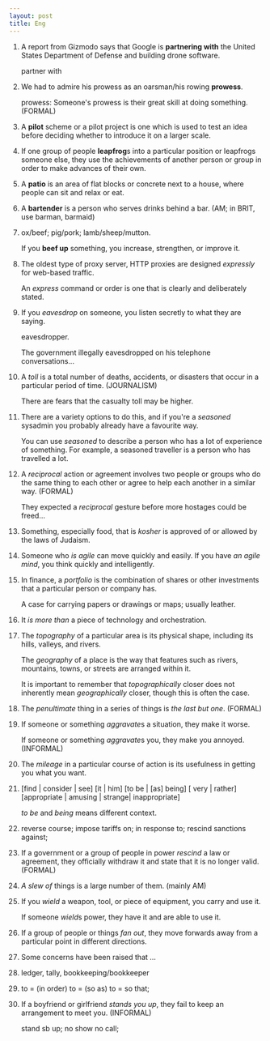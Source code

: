 ```yaml
---
layout: post
title: Eng
---
```


1. A report from Gizmodo says that Google is **partnering with** the United States Department of Defense and building drone software.

   partner with
2. We had to admire his prowess as an oarsman/his rowing **prowess**.

   prowess: Someone's prowess is their great skill at doing something. (FORMAL)
3. A **pilot** scheme or a pilot project is one which is used to test an idea before deciding whether to introduce it on a larger scale.
4. If one group of people **leapfrog**s into a particular position or leapfrogs someone else, they use the achievements of another person or group in order to make advances of their own.
5. A **patio** is an area of flat blocks or concrete next to a house, where people can sit and relax or eat.
6. A **bartender** is a person who serves drinks behind a bar. (AM; in BRIT, use barman, barmaid)
7. ox/beef; pig/pork; lamb/sheep/mutton.

   If you **beef up** something, you increase, strengthen, or improve it.
8. The oldest type of proxy server, HTTP proxies are designed *expressly* for web-based traffic.

   An *express* command or order is one that is clearly and deliberately stated.
9. If you *eavesdrop* on someone, you listen secretly to what they are saying.

   eavesdropper.

   The government illegally eavesdropped on his telephone conversations...
1. A *toll* is a total number of deaths, accidents, or disasters that occur in a particular period of time. (JOURNALISM)

   There are fears that the casualty toll may be higher.
2. There are a variety options to do this, and if you're a *seasoned* sysadmin you probably already have a favourite way.

   You can use *seasoned* to describe a person who has a lot of experience of something. For example, a seasoned traveller is a person who has travelled a lot.
3. A *reciprocal* action or agreement involves two people or groups who do the same thing to each other or agree to help each another in a similar way. (FORMAL)

   They expected a *reciprocal* gesture before more hostages could be freed...
4. Something, especially food, that is *kosher* is approved of or allowed by the laws of Judaism.

5. Someone who *is agile* can move quickly and easily. If you have *an agile mind*, you think quickly and intelligently.
6. In finance, a *portfolio* is the combination of shares or other investments that a particular person or company has.

   A case for carrying papers or drawings or maps; usually leather.
7. It *is more than* a piece of technology and orchestration.
8. The *topography* of a particular area is its physical shape, including its hills, valleys, and rivers.

   The *geography* of a place is the way that features such as rivers, mountains, towns, or streets are arranged within it.

   It is important to remember that *topographically* closer does not inherently mean *geographically* closer, though this is often the case.
9. The *penultimate* thing in a series of things is *the last but one*. (FORMAL)
1. If someone or something *aggravate*s a situation, they make it worse.

   If someone or something *aggravate*s you, they make you annoyed. (INFORMAL)
2. The *mileage* in a particular course of action is its usefulness in getting you what you want.
3. [find \| consider \| see] [it \| him] [to be \| [as] being] [ very \| rather] [appropriate \| amusing \| strange| inappropriate]

   *to be* and *being* means different context.
4. reverse course; impose tariffs on; in response to; rescind sanctions against;
5. If a government or a group of people in power *rescind* a law or agreement, they officially withdraw it and state that it is no longer valid. (FORMAL)
6. *A slew of* things is a large number of them. (mainly AM)
7. If you *wield* a weapon, tool, or piece of equipment, you carry and use it.

   If someone *wield*s power, they have it and are able to use it.
8. If a group of people or things *fan out*, they move forwards away from a particular point in different directions.
9. Some concerns have been raised that ...
1. ledger, tally, bookkeeping/bookkeeper
2. to = (in order) to = (so as) to = so that;
3. If a boyfriend or girlfriend *stands you up*, they fail to keep an arrangement to meet you. (INFORMAL)

   stand sb up; no show no call;
